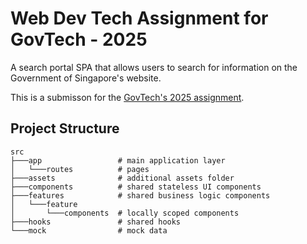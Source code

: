 # Web Dev Tech Assignment for GovTech - 2025
A search portal SPA that allows users to search for information on the Government of Singapore's website.

This is a submisson for the [GovTech's 2025 assignment](https://gist.github.com/yuhong90/b5544baebde4bfe9fe2d12e8e5502cbf).

## Project Structure
```
src
├───app                 # main application layer
│   └───routes          # pages
├───assets              # additional assets folder
├───components          # shared stateless UI components
├───features            # shared business logic components
│   └───feature
│       └───components  # locally scoped components
├───hooks               # shared hooks
└───mock                # mock data
```
